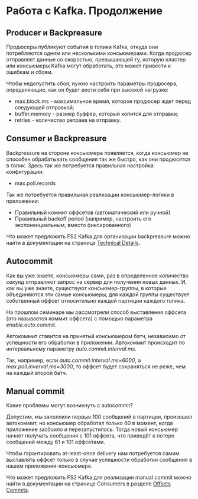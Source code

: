 # Работа с Kafka. Продолжение

## Producer и Backpreasure

Продюсеры публикуют события в топики Kafka, откуда они потребляются одним или несколькими консьюмерами. Когда продюсер отправляет данные со скоростью, превышающей ту, которую кластер или консьюмеры Kafka могут обработать, это может привести к ошибкам и сбоям.

Чтобы недопустить сбоя, нужно настроить параметры продюсера, определяющие, как он будет вести себя при высокой нагрузке:

* max.block.ms - максимальное время, которое продюсер ждет перед следующей отправкой;
* buffer.memory - размер буффер, который копится для отправки;
* retries - количество ретраев на отправку.

## Consumer и Backpreasure

Backpressure на стороне консьюмера появляется, когда консьюмер не способен обрабатывать сообщения так же быстро, как они продюсятся в топик. Здесь так же потребуется правильная настройка конфигурации:

* max.poll.records

Так же потребуется правильная реализации консьюмер-логики в приложении:

* Правильный коммит оффсетов (автоматический или ручной)
* Правильный backoff period (например, настроить его экспоненциальным, вместо фиксированного)

Что может предложить FS2 Kafka для организации backpreasure можно найти в документации на странице [Technical Details](https://fd4s.github.io/fs2-kafka/docs/technical-details#consumer-streaming).

## Autocommit

Как вы уже знаете, консьюмеры сами, раз в определенное количество секунд отправляют запрос на сервер для получения новых данных. И, как вы уже знаете, cуществуют консьюмер-группы, в которые объединяются эти самые консьюмеры, для каждой группы существует собственный оффсет относительно каждой партиции каждого топика.

На прошлом семинаре мы рассмотрели способ выставления оффсета (это называется коммит оффсета) с помощью параметра *enable.auto.commit*.

Автокоммит ставится на принятый консьюмером батч, независимо от успешности его обработки в приложении. Автокоммит происходит по интервальному параметру *auto.commit.interval.ms*.

Так, например, если *auto.commit.interval.ms=6000*, а *max.poll.inverval.ms=3000*, то оффсет будет сохраняться не реже, чем на каждый второй батч.

## Manual commit

Какие проблемы могут возникнуть с autocommit?

Допустим, мы заполлили первые 100 сообщений в партиции, произошел автокоммит, но консьюмер обработал только 60 в момент, когда приложение засбоило и перезапустилось. Тогда новый консьюмер начнет получать сообщения с 101 оффсета, что приведёт к потере сообщений между 61 и 101 оффсетами.

Чтобы гарантировать at-least-once delivery нам потребуется самим выставлять оффсет только в случае успешности обработки сообщения в нашем приложении-консьюмере.

Что может предложить FS2 Kafka для реализации manual commit можно найти в документации на странице Consumers в разделе [Offsets Commits](https://fd4s.github.io/fs2-kafka/docs/consumers#offset-commits).
